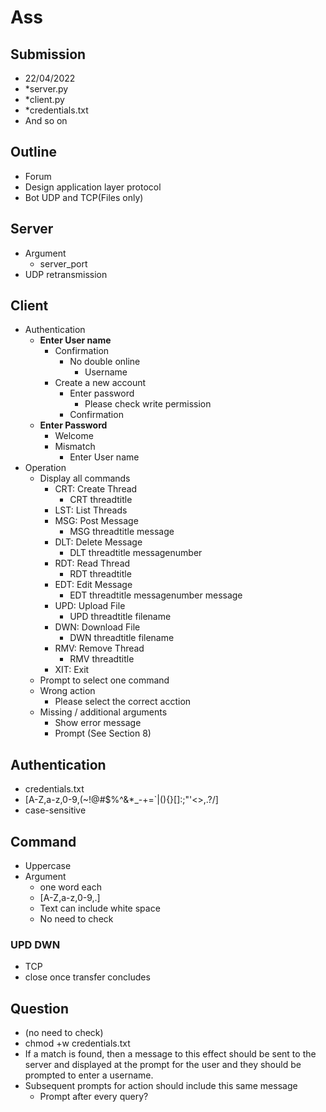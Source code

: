 # Ass

## Submission

+ 22/04/2022
+ *server.py
+ *client.py
+ *credentials.txt
+ And so on

## Outline

+ Forum
+ Design application layer protocol
+ Bot UDP and TCP(Files only) 

## Server

+ Argument
  + server_port
+ UDP retransmission

## Client

+ Authentication
  + **Enter User name**
    + Confirmation
      + No double online
        + Username
    + Create a new account
      + Enter password
        + Please check write permission
      + Confirmation
  + **Enter Password**
    + Welcome
    + Mismatch
      + Enter User name
+ Operation
  + Display all commands
    + CRT: Create Thread 
      + CRT threadtitle
    + LST: List Threads 
    + MSG: Post Message 
      + MSG threadtitle message
    + DLT: Delete Message
      + DLT threadtitle messagenumber
    + RDT: Read Thread 
      + RDT threadtitle
    + EDT: Edit Message
      + EDT threadtitle messagenumber message
    + UPD: Upload File
      + UPD threadtitle filename
    + DWN: Download File
      + DWN threadtitle filename
    + RMV: Remove Thread
      + RMV threadtitle
    + XIT: Exit
  + Prompt to select one command
  + Wrong action
    + Please select the correct acction
  + Missing / additional arguments
    + Show error message
    + Prompt (See Section 8)
    

## Authentication

+ credentials.txt
+ [A-Z,a-z,0-9,(~!@#$%^&*_-+=`|\(){}[]:;"'<>,.?/]
+ case-sensitive

## Command

+ Uppercase
+ Argument
  + one word each
  + [A-Z,a-z,0-9,.]
  + Text can include white space
  + No need to check

### UPD DWN

+ TCP
+ close once transfer concludes

## Question

+ (no need to check)
+ chmod +w credentials.txt
+ If a match is found, then a message to this effect should be sent to the server and 
displayed at the prompt for the user and they should be prompted to enter a username.
+ Subsequent prompts for action should include this same message
  + Prompt after every query?